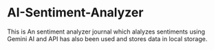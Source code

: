 # AI-Sentiment-Analyzer
This is An sentiment analyzer journal which alalyzes sentiments using Gemini AI and API has also been used and stores data in local storage.
